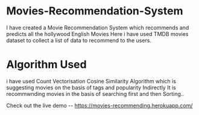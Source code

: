 # Movies-Recommendation-System
I have created a Movie Recommendation System which recommends and predicts all the hollywood English Movies
Here i have used TMDB movies dataset to collect a list of data to recommend to the users.

# Algorithm Used 
i have used Count Vectorisation Cosine Similarity Algorithm which is suggesting movies on the basis of tags and popularity
Indirectly  It is recommwnding movies in the basis of searching first and then Sorting..

Check out the live demo -- https://movies-recommending.herokuapp.com/
